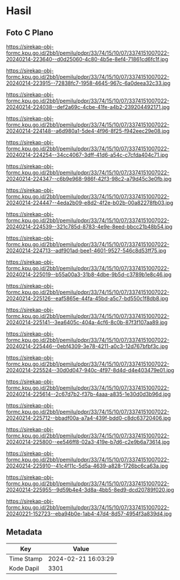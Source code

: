 # Hasil

## Foto C Plano

https://sirekap-obj-formc.kpu.go.id/2bb1/pemilu/pdpr/33/74/15/10/07/3374151007022-20240214-223640--d0d25060-4c80-4b5e-8ef4-71861cd6fc1f.jpg

https://sirekap-obj-formc.kpu.go.id/2bb1/pemilu/pdpr/33/74/15/10/07/3374151007022-20240214-223915--72838fc7-1958-4645-967c-6a0deea32c33.jpg

https://sirekap-obj-formc.kpu.go.id/2bb1/pemilu/pdpr/33/74/15/10/07/3374151007022-20240214-224038--def2a69c-4cbe-41fe-a4b2-239204492171.jpg

https://sirekap-obj-formc.kpu.go.id/2bb1/pemilu/pdpr/33/74/15/10/07/3374151007022-20240214-224148--a6d980a1-5de4-4f96-8f25-f942eec29e08.jpg

https://sirekap-obj-formc.kpu.go.id/2bb1/pemilu/pdpr/33/74/15/10/07/3374151007022-20240214-224254--34cc4067-3dff-41d6-a54c-c7cfda404c71.jpg

https://sirekap-obj-formc.kpu.go.id/2bb1/pemilu/pdpr/33/74/15/10/07/3374151007022-20240214-224347--c6b9e968-986f-42f3-98c2-a79d45c3e0fb.jpg

https://sirekap-obj-formc.kpu.go.id/2bb1/pemilu/pdpr/33/74/15/10/07/3374151007022-20240214-224447--4eda2b09-e8d2-4f2e-b02b-00a82278fb03.jpg

https://sirekap-obj-formc.kpu.go.id/2bb1/pemilu/pdpr/33/74/15/10/07/3374151007022-20240214-224539--321c785d-8783-4e9e-8eed-bbcc21b48b54.jpg

https://sirekap-obj-formc.kpu.go.id/2bb1/pemilu/pdpr/33/74/15/10/07/3374151007022-20240214-224713--adf901ad-bee1-4601-9527-546c8d53ff75.jpg

https://sirekap-obj-formc.kpu.go.id/2bb1/pemilu/pdpr/33/74/15/10/07/3374151007022-20240214-225019--b55a00a3-31b8-4dbe-9b5d-c3789b1e8c46.jpg

https://sirekap-obj-formc.kpu.go.id/2bb1/pemilu/pdpr/33/74/15/10/07/3374151007022-20240214-225126--eaf5865e-44fa-45bd-a5c7-bd550c1f8db8.jpg

https://sirekap-obj-formc.kpu.go.id/2bb1/pemilu/pdpr/33/74/15/10/07/3374151007022-20240214-225141--3ea6405c-404a-4cf6-8c0b-87f3f107aa89.jpg

https://sirekap-obj-formc.kpu.go.id/2bb1/pemilu/pdpr/33/74/15/10/07/3374151007022-20240214-225446--0ebf4309-3e78-4211-a0c3-12d767bfbf3c.jpg

https://sirekap-obj-formc.kpu.go.id/2bb1/pemilu/pdpr/33/74/15/10/07/3374151007022-20240214-225524--30d0d047-940c-4f97-8d4d-d4e403479e01.jpg

https://sirekap-obj-formc.kpu.go.id/2bb1/pemilu/pdpr/33/74/15/10/07/3374151007022-20240214-225614--2c67d7b2-f37b-4aaa-a835-1e30d0d3b96d.jpg

https://sirekap-obj-formc.kpu.go.id/2bb1/pemilu/pdpr/33/74/15/10/07/3374151007022-20240214-225712--bbadf00a-a7a4-439f-bdd0-c8dc63720406.jpg

https://sirekap-obj-formc.kpu.go.id/2bb1/pemilu/pdpr/33/74/15/10/07/3374151007022-20240214-225800--ee546ff8-02a3-419e-b7d6-c2e9b6a73614.jpg

https://sirekap-obj-formc.kpu.go.id/2bb1/pemilu/pdpr/33/74/15/10/07/3374151007022-20240214-225910--41c4f11c-5d5a-4639-a828-1726bc6ca63a.jpg

https://sirekap-obj-formc.kpu.go.id/2bb1/pemilu/pdpr/33/74/15/10/07/3374151007022-20240214-225955--9d59b4e4-3d8a-4bb5-8ed9-dcd20789f020.jpg

https://sirekap-obj-formc.kpu.go.id/2bb1/pemilu/pdpr/33/74/15/10/07/3374151007022-20240221-152723--eba94b0e-1ab4-47d4-8d57-4954f3a839d4.jpg


## Metadata

| Key        | Value               |
| ---------- | ------------------- |
| Time Stamp | 2024-02-21 16:03:29 |
| Kode Dapil | 3301                |



